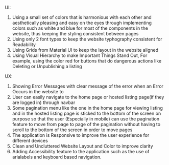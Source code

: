 UI:
1. Using a small set of colors that is harmonious with each other and aesthetically pleasing and easy on the eyes through implementing colors such as white and blue for most of 
the components in the website, thus keeping the styling consistent between pages
2. Using only 2 font types to keep the website typhography consistent for Readability
3. Using Grids from Material UI to keep the layout in the website aligned
4. Using Visual Hierarchy to make Important Things Stand Out, For example, using the color red for buttons that do dangerous actions like Deleting or Unpublishing a listing

UX:
1. Showing Error Messages with clear message of the error when an Error Occurs in the website to
2. User can easily navigate to the home page or hosted listing page(if they are logged in) through navbar
3. Some pagination menu like the one in the home page for viewing listing and in the hosted listing page is
sticked to the bottom of the screen on purpose so that the user (Especially in mobile) can use the pagination feature to move from page to page
of the pagination without having to scroll to the bottom of the screen in order to move pages
4. The application is Responsive to improve the user experience for different devices
5. Clean and Uncluttered Website Layout and Color to improve clarity
6. Adding Accessibility feature to the application such as the use of arialabels and keyboard based navigation.
 